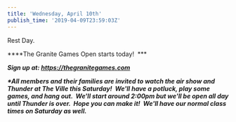 ```yaml
---
title: 'Wednesday, April 10th'
publish_time: '2019-04-09T23:59:03Z'
---
```


Rest Day.

***\*The Granite Games Open starts today!  ***

***Sign up at: <https://thegranitegames.com>***

***\*All members and their families are invited to watch the air show
and Thunder at The Ville this Saturday!  We'll have a potluck, play some
games, and hang out.  We'll start around 2:00pm but we'll be open all
day until Thunder is over.  Hope you can make it!  We'll have our normal
class times on Saturday as well.***
